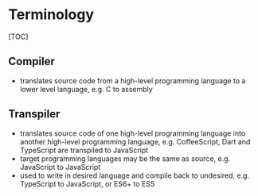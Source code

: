 # Terminology

[TOC]



## Compiler

- translates source code from a high-level programming language to a lower level language, e.g. C to assembly

## Transpiler

- translates source code of one high-level programming language into another high-level programming language, e.g. CoffeeScript, Dart and TypeScript are transpiled to JavaScript
- target programming languages may be the same as source, e.g. JavaScript to JavaScript
- used to write in desired language and compile back to undesired, e.g. TypeScript to JavaScript, or ES6+ to ES5